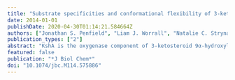 ```yaml
---
title: "Substrate specificities and conformational flexibility of 3-ketosteroid 9α-hydroxylases"
date: 2014-01-01
publishDate: 2020-04-30T01:14:21.584664Z
authors: ["Jonathan S. Penfield", "Liam J. Worrall", "Natalie C. Strynadka", "Lindsay D. Eltis"]
publication_types: ["2"]
abstract: "KshA is the oxygenase component of 3-ketosteroid 9α-hydroxylase, a Rieske oxygenase involved in the bacterial degrdn. of steroids. Consistent with its role in bile acid catabolism, KshA1 from Rhodococcus rhodochrous DSM43269 had the highest apparent specificity (kcat/Km) for steroids with an iso-Pr side chain at C17, such as 3-oxo-23,24-bisnorcholesta-1,4-diene-22-oate (1,4-BNC). By contrast, the KshA5 homolog had the highest apparent specificity for substrates with no C17 side chain (kcat/Km >105 s-1m-1 for 4-estrendione, 5α-androstandione, and testosterone). Unexpectedly, substrates such as 4-androstene-3,17-dione (ADD) and 4-BNC displayed strong substrate inhibition (KiS ∼100 μm). By comparison, the cholesterol-degrading KshAMtb from Mycobacterium tuberculosis had the highest specificity for CoA-thioesterified substrates. These specificities are consistent with differences in the catabolism of cholesterol and bile acids, resp., in actinobacteria. X-ray crystallog. structures of the KshAMtb·ADD, KshA1·1,4-BNC-CoA, KshA5·ADD, and KshA5·1,4-BNC-CoA complexes revealed that the enzymes have very similar steroid-binding pockets with the substrate's C17 oriented toward the active site opening. Comparisons suggest Tyr-245 and Phe-297 are determinants of KshA1 specificity. All enzymes have a flexible 16-residue \"mouth loop,\" which in some structures completely occluded the substrate-binding pocket from the bulk solvent. Remarkably, the catalytic iron and α-helixes harboring its ligands were displaced up to 4.4 Å in the KshA5·substrate complexes as compared with substrate-free KshA, suggesting that Rieske oxygenases may have a dynamic nature similar to cytochrome P 450. [on SciFinder(R)]"
featured: false
publication: "*J Biol Chem*"
doi: "10.1074/jbc.M114.575886"
---
```


